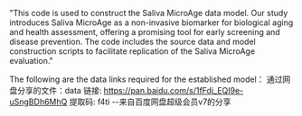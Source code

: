 "This code is used to construct the Saliva MicroAge data model. 
Our study introduces Saliva MicroAge as a non-invasive biomarker for biological aging and health assessment, offering a promising tool for early screening and disease prevention. 
The code includes the source data and model construction scripts to facilitate replication of the Saliva MicroAge evaluation."

The following are the data links required for the established model：
通过网盘分享的文件：data
链接: https://pan.baidu.com/s/1fFdj_EQI9e-uSngBDh6MhQ 提取码: f4ti 
--来自百度网盘超级会员v7的分享
